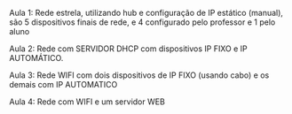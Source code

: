 Aula 1: Rede estrela, utilizando hub e configuração de IP estático (manual), são 5 dispositivos finais de rede, e 4 configurado pelo professor e 1 pelo aluno

Aula 2: Rede com SERVIDOR DHCP com dispositivos IP FIXO e IP AUTOMÁTICO.

Aula 3: Rede WIFI com dois dispositivos de IP FIXO (usando cabo) e os demais com IP AUTOMATICO

Aula 4: Rede com WIFI e um servidor WEB